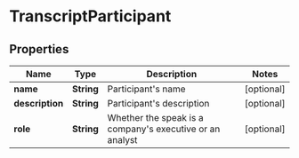 

# TranscriptParticipant


## Properties

| Name | Type | Description | Notes |
|------------ | ------------- | ------------- | -------------|
|**name** | **String** | Participant&#39;s name |  [optional] |
|**description** | **String** | Participant&#39;s description |  [optional] |
|**role** | **String** | Whether the speak is a company&#39;s executive or an analyst |  [optional] |



